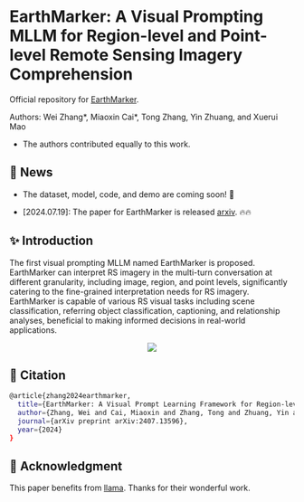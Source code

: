 #  EarthMarker: A Visual Prompting MLLM for Region-level and Point-level Remote Sensing Imagery Comprehension

Official repository for [EarthMarker](https://arxiv.org/abs/2407.13596). 

Authors: Wei Zhang*, Miaoxin Cai*, Tong Zhang, Yin Zhuang, and Xuerui Mao
* The authors contributed equally to this work.
  
## :mega: News
- The dataset, model, code, and demo are coming soon! :rocket:
* [2024.07.19]: The paper for EarthMarker is released [arxiv](https://arxiv.org/abs/2407.13596). :fire::fire:


##  :sparkles: Introduction
The first visual prompting MLLM named EarthMarker is proposed. EarthMarker can interpret RS imagery in the multi-turn conversation at different granularity, including image, region, and point levels, significantly catering to the fine-grained interpretation needs for RS imagery. EarthMarker is capable of various RS visual tasks including scene classification, referring object classification, captioning, and relationship analyses, beneficial to making informed decisions in real-world applications.
 <div align="center">
  <img src="VP-example.png">
</div>


## :bookmark: Citation
```bash
@article{zhang2024earthmarker,
  title={EarthMarker: A Visual Prompt Learning Framework for Region-level and Point-level Remote Sensing Imagery Comprehension},
  author={Zhang, Wei and Cai, Miaoxin and Zhang, Tong and Zhuang, Yin and Mao, Xuerui},
  journal={arXiv preprint arXiv:2407.13596},
  year={2024}
}
```

## :memo: Acknowledgment
This paper benefits from [llama](https://github.com/facebookresearch/llama). Thanks for their wonderful work.



